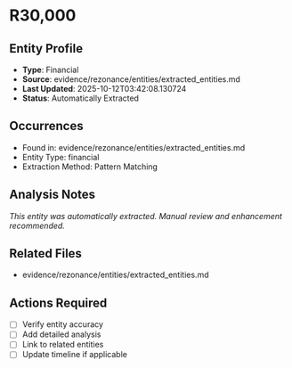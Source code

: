 # R30,000

## Entity Profile
- **Type**: Financial
- **Source**: evidence/rezonance/entities/extracted_entities.md
- **Last Updated**: 2025-10-12T03:42:08.130724
- **Status**: Automatically Extracted

## Occurrences
- Found in: evidence/rezonance/entities/extracted_entities.md
- Entity Type: financial
- Extraction Method: Pattern Matching

## Analysis Notes
*This entity was automatically extracted. Manual review and enhancement recommended.*

## Related Files
- evidence/rezonance/entities/extracted_entities.md

## Actions Required
- [ ] Verify entity accuracy
- [ ] Add detailed analysis
- [ ] Link to related entities
- [ ] Update timeline if applicable

